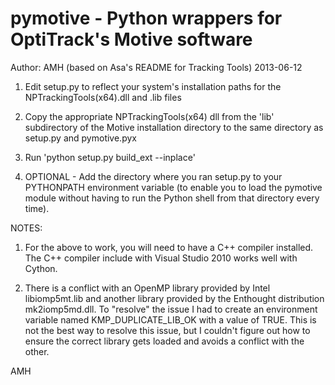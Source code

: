 pymotive - Python wrappers for OptiTrack's Motive software
==========================================================

Author: AMH (based on Asa's README for Tracking Tools)
2013-06-12


1) Edit setup.py to reflect your system's installation paths for the NPTrackingTools(x64).dll and .lib files

2) Copy the appropriate NPTrackingTools(x64) dll from the 'lib' subdirectory of the Motive installation directory to the same directory as setup.py and pymotive.pyx

3) Run 'python setup.py build_ext --inplace'

4) OPTIONAL - Add the directory where you ran setup.py to your PYTHONPATH environment variable (to enable you to load the pymotive module without having to run the Python shell from that directory every time).

NOTES:

1) For the above to work, you will need to have a C++ compiler installed. The
C++ compiler include with Visual Studio 2010 works well with Cython. 

2) There is a conflict with an OpenMP library provided by Intel libiomp5mt.lib 
and another library provided by the Enthought distribution mk2iomp5md.dll. To 
"resolve" the issue I had to create an environment variable named 
KMP_DUPLICATE_LIB_OK with a value of TRUE. This is not the best way to resolve 
this issue, but I couldn't figure out how to ensure the correct library gets 
loaded and avoids a conflict with the other.

AMH

